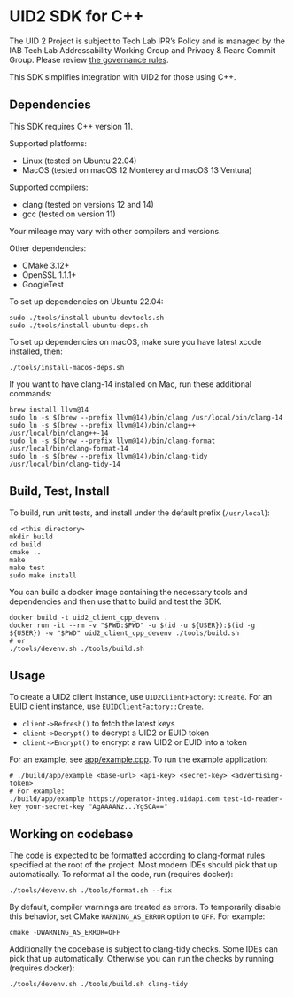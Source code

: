 # UID2 SDK for C++

The UID 2 Project is subject to Tech Lab IPR’s Policy and is managed by the IAB Tech Lab Addressability Working Group and Privacy & Rearc Commit Group. Please review [the governance rules](https://github.com/IABTechLab/uid2-core/blob/master/Software%20Development%20and%20Release%20Procedures.md).

This SDK simplifies integration with UID2 for those using C++.

## Dependencies

This SDK requires C++ version 11.

Supported platforms:

 - Linux (tested on Ubuntu 22.04)
 - MacOS (tested on macOS 12 Monterey and macOS 13 Ventura)

Supported compilers:

 - clang (tested on versions 12 and 14)
 - gcc (tested on version 11)

Your mileage may vary with other compilers and versions.

Other dependencies:

 - CMake 3.12+
 - OpenSSL 1.1.1+
 - GoogleTest

To set up dependencies on Ubuntu 22.04:

```
sudo ./tools/install-ubuntu-devtools.sh
sudo ./tools/install-ubuntu-deps.sh
```

To set up dependencies on macOS, make sure you have latest xcode installed, then:

```
./tools/install-macos-deps.sh
```

If you want to have clang-14 installed on Mac, run these additional commands:

```
brew install llvm@14
sudo ln -s $(brew --prefix llvm@14)/bin/clang /usr/local/bin/clang-14
sudo ln -s $(brew --prefix llvm@14)/bin/clang++ /usr/local/bin/clang++-14
sudo ln -s $(brew --prefix llvm@14)/bin/clang-format /usr/local/bin/clang-format-14
sudo ln -s $(brew --prefix llvm@14)/bin/clang-tidy /usr/local/bin/clang-tidy-14
```

## Build, Test, Install

To build, run unit tests, and install under the default prefix (`/usr/local`):

```
cd <this directory>
mkdir build
cd build
cmake ..
make
make test
sudo make install
```

You can build a docker image containing the necessary tools and dependencies and then use that to build and test the SDK.

```
docker build -t uid2_client_cpp_devenv .
docker run -it --rm -v "$PWD:$PWD" -u $(id -u ${USER}):$(id -g ${USER}) -w "$PWD" uid2_client_cpp_devenv ./tools/build.sh
# or
./tools/devenv.sh ./tools/build.sh
```

## Usage

To create a UID2 client instance, use `UID2ClientFactory::Create`. For an EUID client instance, use `EUIDClientFactory::Create`.

 - `client->Refresh()` to fetch the latest keys
 - `client->Decrypt()` to decrypt a UID2 or EUID token
 - `client->Encrypt()` to encrypt a raw UID2 or EUID into a token

For an example, see [app/example.cpp](app/example.cpp). To run the example application:

```
# ./build/app/example <base-url> <api-key> <secret-key> <advertising-token>
# For example:
./build/app/example https://operator-integ.uidapi.com test-id-reader-key your-secret-key "AgAAAANz...YgSCA=="
```

## Working on codebase

The code is expected to be formatted according to clang-format rules specified at the root of the project.
Most modern IDEs should pick that up automatically. To reformat all the code, run (requires docker):

```
./tools/devenv.sh ./tools/format.sh --fix
```

By default, compiler warnings are treated as errors. To temporarily disable this behavior, set CMake `WARNING_AS_ERROR` option to `OFF`. For example:

```
cmake -DWARNING_AS_ERROR=OFF
```

Additionally the codebase is subject to clang-tidy checks. Some IDEs can pick that up automatically. Otherwise
you can run the checks by running (requires docker):

```
./tools/devenv.sh ./tools/build.sh clang-tidy
```
